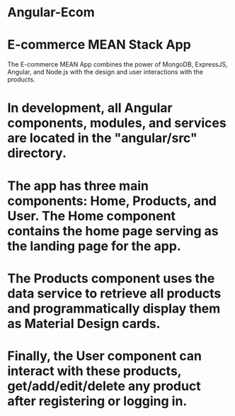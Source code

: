 # Angular-Ecom

# E-commerce MEAN Stack App

The E-commerce MEAN App combines the power of MongoDB, ExpressJS, Angular, and Node.js with the design and user interactions with the products.


# In development, all Angular components, modules, and services are located in the "angular/src" directory. 
# The app has three main components: Home, Products, and User. The Home component contains the home page serving as the landing page for the app. 
# The Products component uses the data service to retrieve all products and programmatically display them as Material Design cards. 
# Finally, the User component can interact with these products, get/add/edit/delete any product after registering or logging in.
